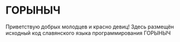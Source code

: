 # ГОРЫНЫЧ
Приветствую добрых молодцев и красно девиц! Здесь размещён исходный код славянского языка программирования ГОРЫНЫЧ
